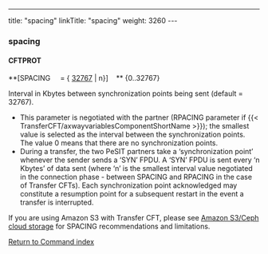 ---
title: "spacing"
linkTitle: "spacing"
weight: 3260
--- <span id="spacing"></span>

### spacing

#### CFTPROT

**[SPACING     = { <u>32767</u>
&#124; n}]    ** {0..32767}

Interval in Kbytes between synchronization points being sent (default = 32767).

- This parameter is negotiated with the partner (RPACING parameter if
    {{< TransferCFT/axwayvariablesComponentShortName >}}); the smallest value is selected as the interval
    between the synchronization points. The value 0 means that there are no
    synchronization points.
- During a transfer, the two PeSIT partners take a ‘synchronization point’
    whenever the sender sends a ‘SYN’ FPDU. A ‘SYN’ FPDU is sent every ‘n
    Kbytes’ of data sent (where ‘n’ is the smallest interval value negotiated
    in the connection phase - between SPACING and RPACING in the case of Transfer
    CFTs). Each synchronization point acknowledged may constitute a resumption
    point for a subsequent restart in the event a transfer is interrupted.

If you are using Amazon S3 with Transfer CFT, please see [Amazon S3/Ceph cloud storage](../../../../app_integration_intro/amazon_s3) for SPACING recommendations and limitations.

[Return to Command index](../../)

